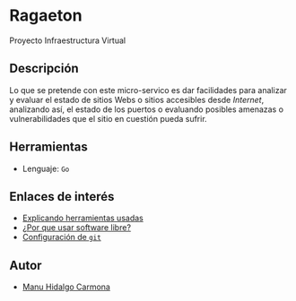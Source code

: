 # Ragaeton
Proyecto Infraestructura Virtual

## Descripción
Lo que se pretende con este micro-servico es dar facilidades para analizar y evaluar el estado de sitios Webs o sitios accesibles desde *Internet*, analizando así, el estado de los puertos o evaluando posibles amenazas o vulnerabilidades que el sitio en cuestión pueda sufrir.
## Herramientas
- Lenguaje: `Go`

## Enlaces de interés
- [Explicando herramientas usadas](./docs/herramientas.md)
- [¿Por que usar software libre?](./docs/softwareLibre.md)
- [Configuración de `git`](./docs/inicialGit.md)

## Autor 
- [Manu Hidalgo Carmona](https://github.com/venrra)